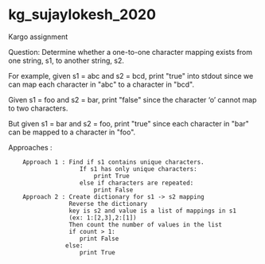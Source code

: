 # kg_sujaylokesh_2020
 Kargo assignment

Question:
Determine whether a one-to-one character mapping exists from one string, s1, to another string,
s2.

For example, given s1 = abc and s2 = bcd, print "true" into stdout since we can map each
character in "abc" to a character in "bcd".

Given s1 = foo and s2 = bar, print "false" since the character ‘o’ cannot map to two characters.

But given s1 = bar and s2 = foo, print "true" since each character in "bar" can be mapped to a
character in "foo".

Approaches : 

        Approach 1 : Find if s1 contains unique characters.
                        If s1 has only unique characters:
                            print True
                        else if characters are repeated: 
                            print False
        Approach 2 : Create dictionary for s1 -> s2 mapping
                     Reverse the dictionary
                     key is s2 and value is a list of mappings in s1
                     (ex: 1:[2,3],2:[1])
                     Then count the number of values in the list
                     if count > 1:
                        print False
                    else:
                        print True
